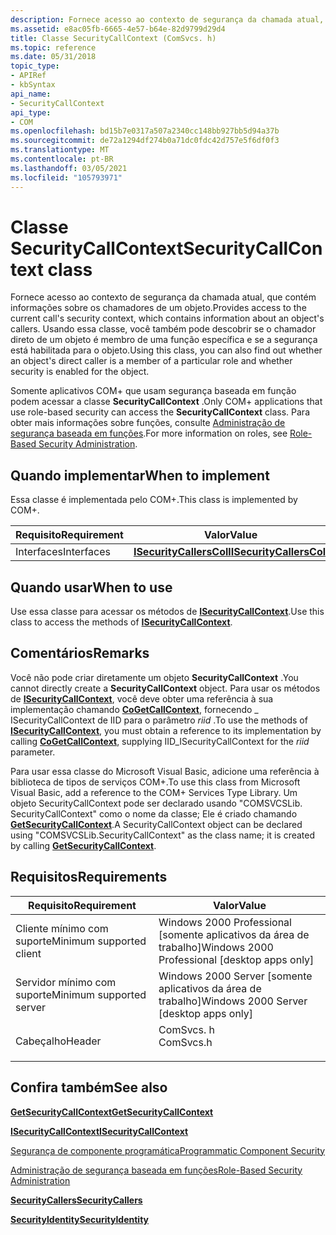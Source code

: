 ```yaml
---
description: Fornece acesso ao contexto de segurança da chamada atual, que contém informações sobre os chamadores de um objeto.
ms.assetid: e8ac05fb-6665-4e57-b64e-82d9799d29d4
title: Classe SecurityCallContext (ComSvcs. h)
ms.topic: reference
ms.date: 05/31/2018
topic_type:
- APIRef
- kbSyntax
api_name:
- SecurityCallContext
api_type:
- COM
ms.openlocfilehash: bd15b7e0317a507a2340cc148bb927bb5d94a37b
ms.sourcegitcommit: de72a1294df274b0a71dc0fdc42d757e5f6df0f3
ms.translationtype: MT
ms.contentlocale: pt-BR
ms.lasthandoff: 03/05/2021
ms.locfileid: "105793971"
---
```

# <a name="securitycallcontext-class"></a><span data-ttu-id="4c46c-103">Classe SecurityCallContext</span><span class="sxs-lookup"><span data-stu-id="4c46c-103">SecurityCallContext class</span></span>

<span data-ttu-id="4c46c-104">Fornece acesso ao contexto de segurança da chamada atual, que contém informações sobre os chamadores de um objeto.</span><span class="sxs-lookup"><span data-stu-id="4c46c-104">Provides access to the current call's security context, which contains information about an object's callers.</span></span> <span data-ttu-id="4c46c-105">Usando essa classe, você também pode descobrir se o chamador direto de um objeto é membro de uma função específica e se a segurança está habilitada para o objeto.</span><span class="sxs-lookup"><span data-stu-id="4c46c-105">Using this class, you can also find out whether an object's direct caller is a member of a particular role and whether security is enabled for the object.</span></span>

<span data-ttu-id="4c46c-106">Somente aplicativos COM+ que usam segurança baseada em função podem acessar a classe **SecurityCallContext** .</span><span class="sxs-lookup"><span data-stu-id="4c46c-106">Only COM+ applications that use role-based security can access the **SecurityCallContext** class.</span></span> <span data-ttu-id="4c46c-107">Para obter mais informações sobre funções, consulte [Administração de segurança baseada em funções](role-based-security-administration.md).</span><span class="sxs-lookup"><span data-stu-id="4c46c-107">For more information on roles, see [Role-Based Security Administration](role-based-security-administration.md).</span></span>

## <a name="when-to-implement"></a><span data-ttu-id="4c46c-108">Quando implementar</span><span class="sxs-lookup"><span data-stu-id="4c46c-108">When to implement</span></span>

<span data-ttu-id="4c46c-109">Essa classe é implementada pelo COM+.</span><span class="sxs-lookup"><span data-stu-id="4c46c-109">This class is implemented by COM+.</span></span>



| <span data-ttu-id="4c46c-110">Requisito</span><span class="sxs-lookup"><span data-stu-id="4c46c-110">Requirement</span></span> | <span data-ttu-id="4c46c-111">Valor</span><span class="sxs-lookup"><span data-stu-id="4c46c-111">Value</span></span> |
|------------|------------------------------------------------------|
| <span data-ttu-id="4c46c-112">Interfaces</span><span class="sxs-lookup"><span data-stu-id="4c46c-112">Interfaces</span></span> | [<span data-ttu-id="4c46c-113">**ISecurityCallersColl**</span><span class="sxs-lookup"><span data-stu-id="4c46c-113">**ISecurityCallersColl**</span></span>](/windows/desktop/api/ComSvcs/nn-comsvcs-isecuritycallerscoll) |



 

## <a name="when-to-use"></a><span data-ttu-id="4c46c-114">Quando usar</span><span class="sxs-lookup"><span data-stu-id="4c46c-114">When to use</span></span>

<span data-ttu-id="4c46c-115">Use essa classe para acessar os métodos de [**ISecurityCallContext**](/windows/desktop/api/ComSvcs/nn-comsvcs-isecuritycallcontext).</span><span class="sxs-lookup"><span data-stu-id="4c46c-115">Use this class to access the methods of [**ISecurityCallContext**](/windows/desktop/api/ComSvcs/nn-comsvcs-isecuritycallcontext).</span></span>

## <a name="remarks"></a><span data-ttu-id="4c46c-116">Comentários</span><span class="sxs-lookup"><span data-stu-id="4c46c-116">Remarks</span></span>

<span data-ttu-id="4c46c-117">Você não pode criar diretamente um objeto **SecurityCallContext** .</span><span class="sxs-lookup"><span data-stu-id="4c46c-117">You cannot directly create a **SecurityCallContext** object.</span></span> <span data-ttu-id="4c46c-118">Para usar os métodos de [**ISecurityCallContext**](/windows/desktop/api/ComSvcs/nn-comsvcs-isecuritycallcontext), você deve obter uma referência à sua implementação chamando [**CoGetCallContext**](/windows/desktop/api/combaseapi/nf-combaseapi-cogetcallcontext), fornecendo \_ ISecurityCallContext de IID para o parâmetro *riid* .</span><span class="sxs-lookup"><span data-stu-id="4c46c-118">To use the methods of [**ISecurityCallContext**](/windows/desktop/api/ComSvcs/nn-comsvcs-isecuritycallcontext), you must obtain a reference to its implementation by calling [**CoGetCallContext**](/windows/desktop/api/combaseapi/nf-combaseapi-cogetcallcontext), supplying IID\_ISecurityCallContext for the *riid* parameter.</span></span>

<span data-ttu-id="4c46c-119">Para usar essa classe do Microsoft Visual Basic, adicione uma referência à biblioteca de tipos de serviços COM+.</span><span class="sxs-lookup"><span data-stu-id="4c46c-119">To use this class from Microsoft Visual Basic, add a reference to the COM+ Services Type Library.</span></span> <span data-ttu-id="4c46c-120">Um objeto SecurityCallContext pode ser declarado usando "COMSVCSLib. SecurityCallContext" como o nome da classe; Ele é criado chamando [**GetSecurityCallContext**](/windows/desktop/api/ComSvcs/nf-comsvcs-igetsecuritycallcontext-getsecuritycallcontext).</span><span class="sxs-lookup"><span data-stu-id="4c46c-120">A SecurityCallContext object can be declared using "COMSVCSLib.SecurityCallContext" as the class name; it is created by calling [**GetSecurityCallContext**](/windows/desktop/api/ComSvcs/nf-comsvcs-igetsecuritycallcontext-getsecuritycallcontext).</span></span>

## <a name="requirements"></a><span data-ttu-id="4c46c-121">Requisitos</span><span class="sxs-lookup"><span data-stu-id="4c46c-121">Requirements</span></span>



| <span data-ttu-id="4c46c-122">Requisito</span><span class="sxs-lookup"><span data-stu-id="4c46c-122">Requirement</span></span> | <span data-ttu-id="4c46c-123">Valor</span><span class="sxs-lookup"><span data-stu-id="4c46c-123">Value</span></span> |
|-------------------------------------|--------------------------------------------------------------------------------------|
| <span data-ttu-id="4c46c-124">Cliente mínimo com suporte</span><span class="sxs-lookup"><span data-stu-id="4c46c-124">Minimum supported client</span></span><br/> | <span data-ttu-id="4c46c-125">Windows 2000 Professional \[somente aplicativos da área de trabalho\]</span><span class="sxs-lookup"><span data-stu-id="4c46c-125">Windows 2000 Professional \[desktop apps only\]</span></span><br/>                           |
| <span data-ttu-id="4c46c-126">Servidor mínimo com suporte</span><span class="sxs-lookup"><span data-stu-id="4c46c-126">Minimum supported server</span></span><br/> | <span data-ttu-id="4c46c-127">Windows 2000 Server \[somente aplicativos da área de trabalho\]</span><span class="sxs-lookup"><span data-stu-id="4c46c-127">Windows 2000 Server \[desktop apps only\]</span></span><br/>                                 |
| <span data-ttu-id="4c46c-128">Cabeçalho</span><span class="sxs-lookup"><span data-stu-id="4c46c-128">Header</span></span><br/>                   | <dl> <span data-ttu-id="4c46c-129"><dt>ComSvcs. h</dt></span><span class="sxs-lookup"><span data-stu-id="4c46c-129"><dt>ComSvcs.h</dt></span></span> </dl> |



## <a name="see-also"></a><span data-ttu-id="4c46c-130">Confira também</span><span class="sxs-lookup"><span data-stu-id="4c46c-130">See also</span></span>

<dl> <dt>

[<span data-ttu-id="4c46c-131">**GetSecurityCallContext**</span><span class="sxs-lookup"><span data-stu-id="4c46c-131">**GetSecurityCallContext**</span></span>](/windows/desktop/api/ComSvcs/nf-comsvcs-igetsecuritycallcontext-getsecuritycallcontext)
</dt> <dt>

[<span data-ttu-id="4c46c-132">**ISecurityCallContext**</span><span class="sxs-lookup"><span data-stu-id="4c46c-132">**ISecurityCallContext**</span></span>](/windows/desktop/api/ComSvcs/nn-comsvcs-isecuritycallcontext)
</dt> <dt>

[<span data-ttu-id="4c46c-133">Segurança de componente programática</span><span class="sxs-lookup"><span data-stu-id="4c46c-133">Programmatic Component Security</span></span>](programmatic-component-security.md)
</dt> <dt>

[<span data-ttu-id="4c46c-134">Administração de segurança baseada em funções</span><span class="sxs-lookup"><span data-stu-id="4c46c-134">Role-Based Security Administration</span></span>](role-based-security-administration.md)
</dt> <dt>

[<span data-ttu-id="4c46c-135">**SecurityCallers**</span><span class="sxs-lookup"><span data-stu-id="4c46c-135">**SecurityCallers**</span></span>](securitycallers.md)
</dt> <dt>

[<span data-ttu-id="4c46c-136">**SecurityIdentity**</span><span class="sxs-lookup"><span data-stu-id="4c46c-136">**SecurityIdentity**</span></span>](securityidentity.md)
</dt> </dl>

 

